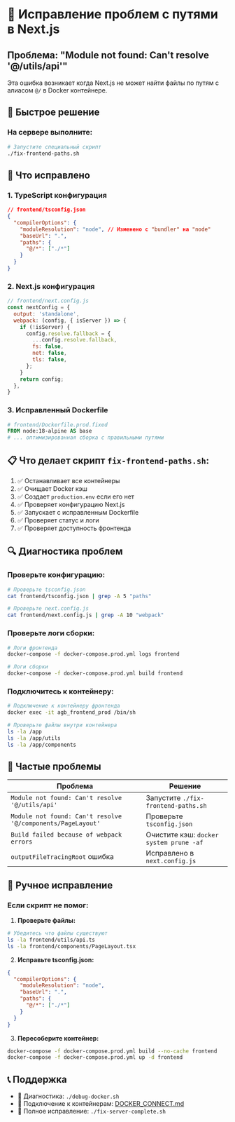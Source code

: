 # 🔧 Исправление проблем с путями в Next.js

## Проблема: "Module not found: Can't resolve '@/utils/api'"

Эта ошибка возникает когда Next.js не может найти файлы по путям с алиасом `@/` в Docker контейнере.

## 🚀 Быстрое решение

### На сервере выполните:
```bash
# Запустите специальный скрипт
./fix-frontend-paths.sh
```

## 🔧 Что исправлено

### 1. TypeScript конфигурация
```json
// frontend/tsconfig.json
{
  "compilerOptions": {
    "moduleResolution": "node", // Изменено с "bundler" на "node"
    "baseUrl": ".",
    "paths": {
      "@/*": ["./*"]
    }
  }
}
```

### 2. Next.js конфигурация
```javascript
// frontend/next.config.js
const nextConfig = {
  output: 'standalone',
  webpack: (config, { isServer }) => {
    if (!isServer) {
      config.resolve.fallback = {
        ...config.resolve.fallback,
        fs: false,
        net: false,
        tls: false,
      };
    }
    return config;
  },
}
```

### 3. Исправленный Dockerfile
```dockerfile
# frontend/Dockerfile.prod.fixed
FROM node:18-alpine AS base
# ... оптимизированная сборка с правильными путями
```

## 📋 Что делает скрипт `fix-frontend-paths.sh`:

1. ✅ Останавливает все контейнеры
2. ✅ Очищает Docker кэш
3. ✅ Создает `production.env` если его нет
4. ✅ Проверяет конфигурацию Next.js
5. ✅ Запускает с исправленным Dockerfile
6. ✅ Проверяет статус и логи
7. ✅ Проверяет доступность фронтенда

## 🔍 Диагностика проблем

### Проверьте конфигурацию:
```bash
# Проверьте tsconfig.json
cat frontend/tsconfig.json | grep -A 5 "paths"

# Проверьте next.config.js
cat frontend/next.config.js | grep -A 10 "webpack"
```

### Проверьте логи сборки:
```bash
# Логи фронтенда
docker-compose -f docker-compose.prod.yml logs frontend

# Логи сборки
docker-compose -f docker-compose.prod.yml build frontend
```

### Подключитесь к контейнеру:
```bash
# Подключение к контейнеру фронтенда
docker exec -it agb_frontend_prod /bin/sh

# Проверьте файлы внутри контейнера
ls -la /app
ls -la /app/utils
ls -la /app/components
```

## 🚨 Частые проблемы

| Проблема | Решение |
|----------|---------|
| `Module not found: Can't resolve '@/utils/api'` | Запустите `./fix-frontend-paths.sh` |
| `Module not found: Can't resolve '@/components/PageLayout'` | Проверьте `tsconfig.json` |
| `Build failed because of webpack errors` | Очистите кэш: `docker system prune -af` |
| `outputFileTracingRoot` ошибка | Исправлено в `next.config.js` |

## 🔧 Ручное исправление

### Если скрипт не помог:

1. **Проверьте файлы:**
```bash
# Убедитесь что файлы существуют
ls -la frontend/utils/api.ts
ls -la frontend/components/PageLayout.tsx
```

2. **Исправьте tsconfig.json:**
```json
{
  "compilerOptions": {
    "moduleResolution": "node",
    "baseUrl": ".",
    "paths": {
      "@/*": ["./*"]
    }
  }
}
```

3. **Пересоберите контейнер:**
```bash
docker-compose -f docker-compose.prod.yml build --no-cache frontend
docker-compose -f docker-compose.prod.yml up -d frontend
```

## 📞 Поддержка

- 🔧 Диагностика: `./debug-docker.sh`
- 🐳 Подключение к контейнерам: [DOCKER_CONNECT.md](DOCKER_CONNECT.md)
- 🚀 Полное исправление: `./fix-server-complete.sh`
